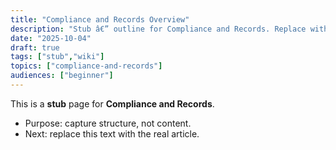 ```yaml
---
title: "Compliance and Records Overview"
description: "Stub â€” outline for Compliance and Records. Replace with real content."
date: "2025-10-04"
draft: true
tags: ["stub","wiki"]
topics: ["compliance-and-records"]
audiences: ["beginner"]
---
```

This is a **stub** page for **Compliance and Records**. 

- Purpose: capture structure, not content.
- Next: replace this text with the real article.

